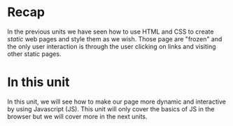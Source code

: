# Recap
In the previous units we have seen how to use HTML and CSS to create *static* web pages and style them as we wish. Those page are "frozen" and the only user interaction is through the user clicking on links and visiting other static pages.

# In this unit
In this unit, we will see how to make our page more dynamic and interactive by using Javascript (JS). This unit will only cover the basics of JS in the browser but we will cover more in the next units.
